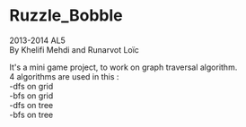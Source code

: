 Ruzzle_Bobble
=============

2013-2014 AL5  
By Khelifi Mehdi and Runarvot Loïc  
  
It's a mini game project, to work on graph traversal algorithm.  
4 algorithms are used in this :   
    -dfs on grid  
    -bfs on grid  
    -dfs on tree  
    -bfs on tree  
